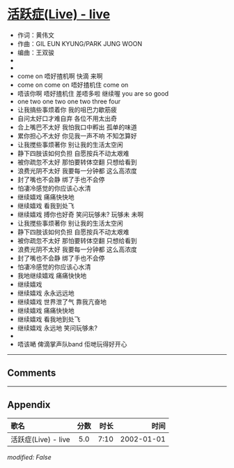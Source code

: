 # [活跃症(Live) - live](https://music.163.com/song?id=67217)

* 作词：黄伟文
* 作曲：GIL EUN KYUNG/PARK JUNG WOON
* 编曲：王双骏
*
*
* come on 唔好揸机啊 快滴 来啊
* come on come on 唔好揸机住 come on
* 唔该你啊 唔好揸机住 差唔多啦 继续喔 you are so good
* one two one two one two three four
* 让我搞些事烦着你 我的咀巴力歇筋疲
* 自问太好口才难自弃 各位不用太出奇
* 合上嘴巴不太好 我怕我口中孵出 孤单的味道
* 累你担心不太好 你见我一声不响 不知怎算好
* 让我搅些事烦著你 别让我的生活太空闲
* 静下四肢该如何负担 自愿按兵不动太艰难
* 被你疏忽不太好 那怕要转体空翻 只想给看到
* 浪费光阴不太好 我要每一分钟都 这么高浓度
* 封了嘴也不会静 绑了手也不会停
* 怕凄冷感觉的你应该心水清
* 继续嬉戏 痛痛快快地
* 继续嬉戏 看我到处飞
* 继续嬉戏 搏你也好奇 笑问玩够未? 玩够未 未啊
* 让我搅些事烦著你 别让我的生活太空闲
* 静下四肢该如何负担 自愿按兵不动太艰难
* 被你疏忽不太好 那怕要转体空翻 只想给看到
* 浪费光阴不太好 我要每一分钟都 这么高浓度
* 封了嘴也不会静 绑了手也不会停
* 怕凄冷感觉的你应该心水清
* 我地继续嬉戏 痛痛快快地
* 继续嬉戏
* 继续嬉戏 永永远远地
* 继续嬉戏 世界泄了气 靠我亢奋地
* 继续嬉戏 痛痛快快地
* 继续嬉戏 看我地到处飞
* 继续嬉戏 永远地 笑问玩够未?
* 
* 唔该嗮 俾滴掌声队band 佢哋玩得好开心


---

## Comments


---

## Appendix

|歌名|分数|时长|时间|
|:---|:---:|---:|---:|
|活跃症(Live) - live|5.0|7:10|2002-01-01

*modified: False*